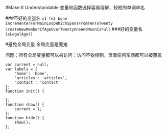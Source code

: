 #Make It Understandable
变量和函数选择容易理解，较短的单词命名

###不好的变量名
`x1 fe2 bqne`
`incrementerForMainLoopWhichSpansFromTenToTwenty`
`createNewMemberIfAgeOverTwentyOneAndMoonIsFull`
###好的变量名
`isLegalAge()`

#避免全局变量
全局变量是魔鬼

问题：所有全局变量都可以被访问；访问不受控制，页面任何东西都可以被覆盖
```
var current = null;
var labels = {
	'home': 'home',
	'articles': 'articles',
	'contact': 'contact'
};
function init() {
	
};
function show() {
	current = 1;
};
function hide() {
	show();
};
```
